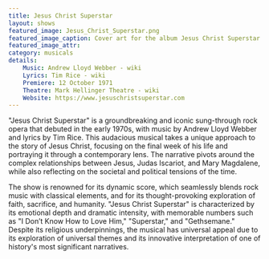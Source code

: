 ```yaml
---
title: Jesus Christ Superstar
layout: shows
featured_image: Jesus_Christ_Superstar.png
featured_image_caption: Cover art for the album Jesus Christ Superstar
featured_image_attr:
category: musicals
details: 
    Music: Andrew Lloyd Webber - wiki
    Lyrics: Tim Rice - wiki
    Premiere: 12 October 1971
    Theatre: Mark Hellinger Theatre - wiki
    Website: https://www.jesuschristsuperstar.com
---
```

"Jesus Christ Superstar" is a groundbreaking and iconic sung-through rock opera that debuted in the early 1970s, with music by Andrew Lloyd Webber and lyrics by Tim Rice. This audacious musical takes a unique approach to the story of Jesus Christ, focusing on the final week of his life and portraying it through a contemporary lens. The narrative pivots around the complex relationships between Jesus, Judas Iscariot, and Mary Magdalene, while also reflecting on the societal and political tensions of the time.

The show is renowned for its dynamic score, which seamlessly blends rock music with classical elements, and for its thought-provoking exploration of faith, sacrifice, and humanity. "Jesus Christ Superstar" is characterized by its emotional depth and dramatic intensity, with memorable numbers such as "I Don’t Know How to Love Him," "Superstar," and "Gethsemane." Despite its religious underpinnings, the musical has universal appeal due to its exploration of universal themes and its innovative interpretation of one of history's most significant narratives.